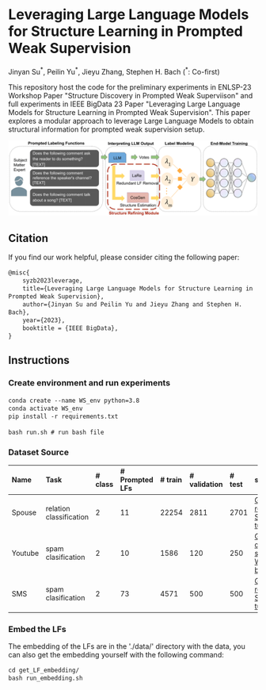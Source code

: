 # Leveraging Large Language Models for Structure Learning in Prompted Weak Supervision
Jinyan Su$^*$, Peilin Yu$^*$, Jieyu Zhang, Stephen H. Bach ($^*$: Co-first)

This repository host the code for the preliminary experiments in ENLSP-23 Workshop Paper "Structure Discovery in Prompted Weak Superviison" and full experiments in IEEE BigData 23 Paper "Leveraging Large Language Models for Structure Learning in Prompted Weak Supervision".
This paper explores a modular approach to leverage Large Language Models to obtain structural information for prompted weak supervision setup.

![alt text](assets/diagram.png)


## Citation 

If you find our work helpful, please consider citing the following paper:
```
@misc{
    syzb2023leverage,
    title={Leveraging Large Language Models for Structure Learning in Prompted Weak Supervision}, 
    author={Jinyan Su and Peilin Yu and Jieyu Zhang and Stephen H. Bach},
    year={2023},
    booktitle = {IEEE BigData}, 
}
```


## Instructions

### Create environment and run experiments
```
conda create --name WS_env python=3.8 
conda activate WS_env
pip install -r requirements.txt

bash run.sh # run bash file
```
### Dataset Source
| Name | Task | # class | # Prompted LFs | # train | # validation | # test | source
|:--------|:---------|:------|:---|:------|:-------|:-------|:--------------------|
| Spouse | relation classification | 2 | 11 | 22254 | 2811 | 2701 | [Github repo of Snorkel tutorial](https://github.com/snorkel-team/snorkel-tutorials/tree/master/spouse)| 
| Youtube | spam clasification | 2 | 10 | 1586 | 120          | 250    | [Google drive link shared in WRENCH benchmark](https://drive.google.com/drive/folders/19p_BsGsF_JuriiQV4RB6qH3wcZXcvWGa)| 
| SMS | spam clasification | 2 | 73 | 4571 | 500          | 500    | [Github repo of Snorkel tutorial](https://github.com/snorkel-team/snorkel-tutorials/tree/master/spam)| 

### Embed the LFs
The embedding of the LFs are in the './data/' directory with the data, you can also get the embedding yourself with the following command:
```
cd get_LF_embedding/
bash run_embedding.sh
```
